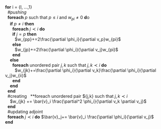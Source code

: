 
**for** i = {l, ...,1} <br>
&nbsp;&nbsp;*\#pushing* <br>
&nbsp;&nbsp;**foreach** $p$ such that $p \leq i$ and $w_{pi} \neq 0$ **d**o <br>
&nbsp;&nbsp;&nbsp;&nbsp;**if** $p\ne i$ **then** <br>
&nbsp;&nbsp;&nbsp;&nbsp;&nbsp;&nbsp;**foreach** $j \prec i$ **do** <br>
&nbsp;&nbsp;&nbsp;&nbsp;&nbsp;&nbsp;**if** $j=p$ **then** <br>
&nbsp;&nbsp;&nbsp;&nbsp;&nbsp;&nbsp;&nbsp;&nbsp;$w_{pp}+=2\frac{\partial \phi_i}{\partial v_p}w_{pi}$ <br>
&nbsp;&nbsp;&nbsp;&nbsp;&nbsp;&nbsp;**else** <br>
&nbsp;&nbsp;&nbsp;&nbsp;&nbsp;&nbsp;&nbsp;&nbsp;$w_{jp}+=2\frac{\partial \phi_i}{\partial v_j}w_{pi}$ <br>
&nbsp;&nbsp;&nbsp;&nbsp;&nbsp;&nbsp;**end** <br>
&nbsp;&nbsp;&nbsp;&nbsp;**else** <br>
&nbsp;&nbsp;&nbsp;&nbsp;&nbsp;&nbsp;**foreach** unordered pair ${j,k}$ such that $j,k \prec i$ **do** <br>
&nbsp;&nbsp;&nbsp;&nbsp;&nbsp;&nbsp;&nbsp;&nbsp;$w_{jk}+=\frac{\partial \phi_i}{\partial v_k}\frac{\partial \phi_i}{\partial v_j}w_{ii}$ <br>
&nbsp;&nbsp;&nbsp;&nbsp;&nbsp;&nbsp;**end** <br>
&nbsp;&nbsp;&nbsp;&nbsp;**end** <br>
&nbsp;&nbsp;**end** <br>
&nbsp;&nbsp;\#creating
&nbsp;&nbsp;**foreach unordered pair ${j,k} such that $j,k \prec i$  <br>
&nbsp;&nbsp;&nbsp;&nbsp;$w_{jk} += \bar{v}_i \frac{\partial^2 \phi_i}{\partial v_k \partial v_j}$ <br>
&nbsp;&nbsp;**end** <br>
&nbsp;&nbsp;\#updating adjoint <br>
&nbsp;&nbsp;**foreach** $j \prec i$ **do** $\bar{v}_j+= \bar{v}_i  \frac{\partial \phi_i}{\partial v_j}$
**end** <br>
